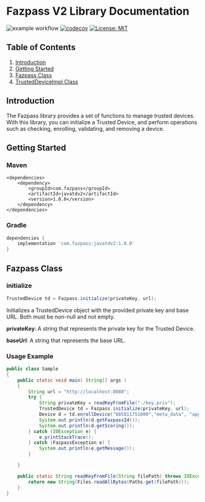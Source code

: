 # Fazpass V2 Library Documentation
![example workflow](https://github.com/fazpass-sdk/java-trusted-device-v2/actions/workflows/main.yml/badge.svg)
[![codecov](https://codecov.io/gh/fazpass-sdk/java-trusted-device-v2/branch/main/graph/badge.svg?token=9134KNQ1IU)](https://codecov.io/gh/fazpass-sdk/java-trusted-device-v2)
[![License: MIT](https://img.shields.io/badge/License-MIT-yellow.svg)](https://opensource.org/licenses/MIT)

<!--[![Maven Central]&#40;https://maven-badges.herokuapp.com/maven-central/com.fazpass/javatdv2/badge.svg&#41;]&#40;https://maven-badges.herokuapp.com/maven-central/com.fazpass/javatdv2&#41;)-->
## Table of Contents
1. [Introduction](#introduction)
2. [Getting Started](#getting-started)
3. [Fazpass Class](#fazpass-class)
4. [TrustedDeviceImpl Class](#trusteddeviceimpl-class)

## Introduction

The Fazpass library provides a set of functions to manage trusted devices. With this library, you can initialize a Trusted Device, and perform operations such as checking, enrolling, validating, and removing a device.

## Getting Started
### Maven
```maven
<dependencies>
    <dependency>
        <groupId>com.fazpass</groupId>
        <artifactId>javatdv2</artifactId>
        <version>1.0.0</version>
    </dependency>
</dependencies>
```
### Gradle
```groovy
dependencies {
    implementation 'com.fazpass:javatdv2:1.0.0'
}

```
## Fazpass Class

### initialize

```java
TrustedDevice td = Fazpass.initialize(privateKey, url);
```

Initializes a TrustedDevice object with the provided private key and base URL. Both must be non-null and not empty.

<b>privateKey</b>: A string that represents the private key for the Trusted Device.

<b>baseUrl</b>: A string that represents the base URL.

### Usage Example
```java
public class Sample
{
    public static void main( String[] args )
    {
        String url = "http://localhost:8080";
        try {
            String privateKey = readKeyFromFile("./key.priv");
            TrustedDevice td = Fazpass.initialize(privateKey, url);
            Device d = td.enrollDevice("085811751000","meta_data", "app-id");
            System.out.println(d.getFazpassId());
            System.out.println(d.getScoring());
        } catch (IOException e) {
            e.printStackTrace();
        } catch (FazpassException e) {
            System.out.println(e.getMessage());
        }

    }

    public static String readKeyFromFile(String filePath) throws IOException {
        return new String(Files.readAllBytes(Paths.get(filePath)));
    }
}

```

